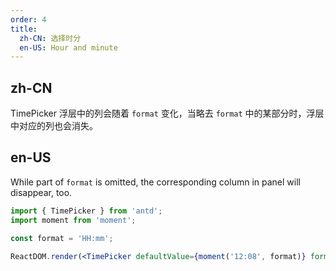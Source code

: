 ```yaml
---
order: 4
title:
  zh-CN: 选择时分
  en-US: Hour and minute
---
```


## zh-CN

TimePicker 浮层中的列会随着 `format` 变化，当略去 `format` 中的某部分时，浮层中对应的列也会消失。

## en-US

While part of `format` is omitted, the corresponding column in panel will disappear, too.

```jsx
import { TimePicker } from 'antd';
import moment from 'moment';

const format = 'HH:mm';

ReactDOM.render(<TimePicker defaultValue={moment('12:08', format)} format={format} />, mountNode);
```
 